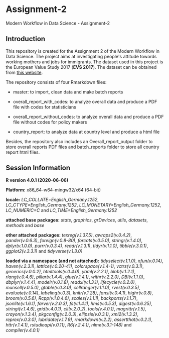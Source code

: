 # Assignment-2

Modern Workflow in Data Science - Assignment-2

## Introduction

This repository is created for the Assignment 2 of the Modern Workflow in Data Science. The project aims at investigating people's attitude towards working mothers and jobs for immigrants. The dataset used in this project is the European Value Study 2017 (**EVS 2017**). The dataset can be obtained from [this website](https://search.gesis.org/research_data/ZA7500).

The repository consists of four Rmarkdown files:

- master: to import, clean data and make batch reports

- overall_report_with_codes: to analyze overall data and produce a PDF file with codes for statisticians

- overall_report_without_codes: to analyze overall data and produce a PDF file without codes for policy makers

- country_report: to analyze data at country level and produce a html file

Besides, the repository also includes an Overall_report_output folder to store overall reports PDF files and batch_reports folder to store all country report html files.


## Session Information

**R version 4.0.1 (2020-06-06)**

**Platform:** x86_64-w64-mingw32/x64 (64-bit) 

**locale:**
_LC_COLLATE=English_Germany.1252_, _LC_CTYPE=English_Germany.1252_, _LC_MONETARY=English_Germany.1252_, _LC_NUMERIC=C_ and _LC_TIME=English_Germany.1252_

**attached base packages:** 
_stats_, _graphics_, _grDevices_, _utils_, _datasets_, _methods_ and _base_

**other attached packages:** 
_texreg(v.1.37.5)_, _qwraps2(v.0.4.2)_, _pander(v.0.6.3)_, _foreign(v.0.8-80)_, _forcats(v.0.5.0)_, _stringr(v.1.4.0)_, _dplyr(v.1.0.0)_, _purrr(v.0.3.4)_, _readr(v.1.3.1)_, _tidyr(v.1.1.0)_, _tibble(v.3.0.1)_, _ggplot2(v.3.3.1)_ and _tidyverse(v.1.3.0)_

**loaded via a namespace (and not attached):** 
_tidyselect(v.1.1.0)_, _xfun(v.0.14)_, _haven(v.2.3.1)_, _lattice(v.0.20-41)_, _colorspace(v.1.4-1)_, _vctrs(v.0.3.1)_, _generics(v.0.0.2)_, _htmltools(v.0.4.0)_, _yaml(v.2.2.1)_, _blob(v.1.2.1)_, _rlang(v.0.4.6)_, _pillar(v.1.4.4)_, _glue(v.1.4.1)_, _withr(v.2.2.0)_, _DBI(v.1.1.0)_, _dbplyr(v.1.4.4)_, _modelr(v.0.1.8)_, _readxl(v.1.3.1)_, _lifecycle(v.0.2.0)_, _munsell(v.0.5.0)_, _gtable(v.0.3.0)_, _cellranger(v.1.1.0)_, _rvest(v.0.3.5)_, _evaluate(v.0.14)_, _labeling(v.0.3)_, _knitr(v.1.28)_, _fansi(v.0.4.1)_, _highr(v.0.8)_, _broom(v.0.5.6)_, _Rcpp(v.1.0.4.6)_, _scales(v.1.1.1)_, _backports(v.1.1.7)_, _jsonlite(v.1.6.1)_, _farver(v.2.0.3)_, _fs(v.1.4.1)_, _hms(v.0.5.3)_, _digest(v.0.6.25)_, _stringi(v.1.4.6)_, _grid(v.4.0.1)_, _cli(v.2.0.2)_, _tools(v.4.0.1)_, _magrittr(v.1.5)_, _crayon(v.1.3.4)_, _pkgconfig(v.2.0.3)_, _ellipsis(v.0.3.1)_, _xml2(v.1.3.2)_, _reprex(v.0.3.0)_, _lubridate(v.1.7.9)_, _rmarkdown(v.2.2)_, _assertthat(v.0.2.1)_, _httr(v.1.4.1)_, _rstudioapi(v.0.11)_, _R6(v.2.4.1)_, _nlme(v.3.1-148)_ and _compiler(v.4.0.1)_
